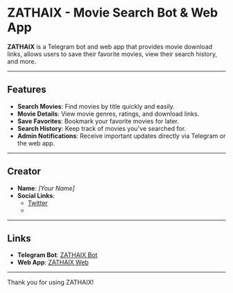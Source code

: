 # ZATHAIX - Movie Search Bot & Web App

**ZATHAIX** is a Telegram bot and web app that provides movie download links, allows users to save their favorite movies, view their search history, and more.

---

## Features
- **Search Movies**: Find movies by title quickly and easily.
- **Movie Details**: View movie genres, ratings, and download links.
- **Save Favorites**: Bookmark your favorite movies for later.
- **Search History**: Keep track of movies you've searched for.
- **Admin Notifications**: Receive important updates directly via Telegram or the web app.

---

## Creator
- **Name**: *[Your Name]*  
- **Social Links**:  
  - [Twitter]()  
  - 

---

## Links
- **Telegram Bot**: [ZATHAIX Bot]()  
- **Web App**: [ZATHAIX Web]()

---

Thank you for using ZATHAIX!
